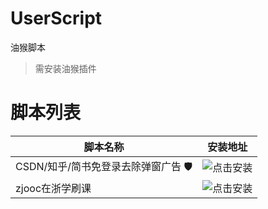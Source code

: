 # UserScript
油猴脚本
> 需安装油猴插件

# 脚本列表
|脚本名称|安装地址|  
|---|---|
|CSDN/知乎/简书免登录去除弹窗广告 🛡|![点击安装](https://greasyfork.org/zh-CN/scripts/428960)|
|zjooc在浙学刷课|![点击安装](https://greasyfork.org/zh-CN/scripts/436125)|
